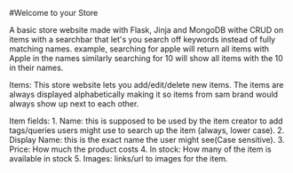 #Welcome to your Store

A basic store website made with Flask, Jinja and MongoDB withe CRUD on items with a searchbar that let's you search off keywords instead of fully matching names.
example, searching for apple will return all items with Apple in the names similarly searching for 10 will show all items with the 10 in their names.

Items:
This store website lets you add/edit/delete new items. The items are always displayed alphabetically making it so items from sam brand would always show up next to each other.

Item fields:
    1. Name: this is supposed to be used by the item creator to add tags/queries users might use to search up the item (always, lower case).
    2. Display Name: this is the exact name the user might see(Case sensitive).
    3. Price: How much the product costs
    4. In stock: How many of the item is available in stock
    5. Images: links/url to images for the item.


